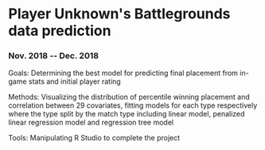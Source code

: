 # Player Unknown's Battlegrounds data prediction

### Nov. 2018 -- Dec. 2018

Goals: Determining the best model for predicting final placement from in-game stats and initial player rating

Methods: Visualizing the distribution of percentile winning placement and correlation between 29 covariates, fitting models for each type respectively where the type split by the match type including linear model, penalized linear regression model and regression tree model

Tools: Manipulating R Studio to complete the project
